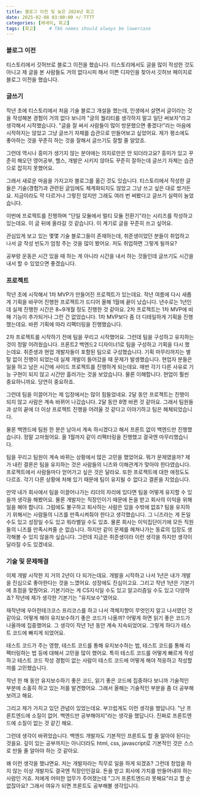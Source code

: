 ```yaml
---
title: 블로그 이전 및 늦은 2024년 회고
date: 2025-02-08 03:00:00 +/-TTTT
categories: [에세이, 회고]
tags: [회고]     # TAG names should always be lowercase
---
```

### 블로그 이전

티스토리에서 깃허브로 블로그 이전을 했습니다. 티스토리에서도 글을 많이 작성한 것도 아니고 제 글을 본 사람들도 거의 없다시피 해서 이쁜 디자인을 찾아서 깃허브 페이지로 블로그 이전을 했습니다.

### 글쓰기

작년 초에 티스토리에서 처음 기술 블로그 개설을 했는데, 인생에서 살면서 글이라는 것을 작성해본 경험이 거의 없다 보니까 "글의 퀄리티를 생각하지 말고 일단 써보자"라고 생각해서 시작했습니다. "글을 잘 써서 사람들이 많이 방문했으면 좋겠다!"라는 마음에 시작하지는 않았고 그냥 글쓰기 자체를 습관으로 만들어보고 싶었어요. 제가 평소에도 좋아하는 것을 꾸준히 하는 것을 잘해서 글쓰기도 잘할 줄 알았죠.

그런데 역시나 흥미가 생기지 않는 분야에는 의지로만은 안 되더라고요? 흥미가 있고 꾸준히 해오던 영어공부, 헬스, 개발은 시키지 않아도 꾸준히 잘하는데 글쓰기 자체는 습관으로 잡히지 못했어요.

그래서 새로운 마음을 가지고자 블로그를 옮긴 것도 있습니다. 티스토리에서 작성한 글들은 기술(경험?)과 관련된 글임에도 체계화되지도 않았고 그냥 쓰고 싶은 대로 썼거든요. 지금이라도 막 다르거나 그렇진 않지만 그래도 여러 번 써봤다고 글쓰기 실력이 늘었습니다.

이번에 프로젝트를 진행하며 "단일 모듈에서 멀티 모듈 전환기"라는 시리즈를 작성하고 있는데요. 이 글 뒤에 올라갈 것 같습니다. 이 계기로 글을 꾸준히 쓰고 싶어요.

관심있게 보고 있는 몇몇 기술 블로그들이 존재하는데, 취준생이었던 분들이 취업하고 나서 글 작성 빈도가 엄청 주는 것을 많이 봤어요. 저도 취업하면 그렇게 될까요? 

공부랑 운동은 시간 있을 때 하는 게 아니라 시간을 내서 하는 것들인데 글쓰기도 시간을 내서 할 수 있었으면 좋겠습니다.

### 프로젝트

작년 초에 시작해서 1차 MVP가 만들어진 프로젝트가 있는데요. 작년 여름에 다시 새롭게 기획을 바꾸어 진행한 프로젝트가 드디어 올해 1월에 끝이 났습니다. 년수로는 1년인데 실제 진행한 시간은 8~9개월 정도 진행한 것 같아요. 2차 프로젝트는 1차 MVP에 비해 기능이 추가되거나 그런 건 없었습니다. 1차 MVP보다 좀 더 디테일하게 기획을 진행했는데요. 바뀐 기획에 따라 리팩터링을 진행했습니다.

2차 프로젝트를 시작하기 전에 팀을 꾸리고 시작했어요. 그런데 팀을 구성하고 유지하는 것이 정말 어려웠습니다. 프론트2 백엔드2 디자이너1로 팀을 구성하고 기획을 다시 했는데요. 취준생과 현업 개발자들이 포함된 팀으로 구성했습니다. 기획 마무리까지는 별탈 없이 진행이 되었는데 실제 개발이 들어갔을 때 문제가 발생했습니다. 현업자 분들은 일을 하고 남은 시간에 사이드 프로젝트를 진행하게 되는데요. 매번 각기 다른 사유로 기능 구현이 되지 않고 시간만 흘러가는 것을 보았습니다. 물론 이해합니다. 현업이 훨씬 중요하니까요. 당연히 중요하죠.

그런데 팀을 이끌어가는 제 입장에서는 많이 힘들었네요. 2달 동안 프로젝트는 진행이 되지 않고 사람은 계속 바뀌어 나갔습니다. 2달 동안 8명 바뀐 것 같아요. 그래서 팀원들과 상의 끝에 더 이상 프로젝트 진행을 어려울 것 같다고 이야기하고 팀은 해체되었습니다.

물론 백엔드에 팀원 한 분은 남아서 계속 하시겠다고 해서 프론트 없이 백엔드만 진행했습니다. 정말 고마웠어요. 올 1월까지 같이 리팩터링을 진행했고 결국엔 마무리했습니다.

팀을 꾸리고 팀원이 계속 바뀌는 상황에서 많은 고민을 했었어요. 뭐가 문제였을까? 제가 내린 결론은 팀을 유지하는 것은 사람들의 니즈와 이해관계가 맞아야 한다였습니다. 프로젝트에서 사람들마다 얻어가고 싶은 것은 달라요. 또한 프로젝트에 대한 애정도도 다르죠. 각기 다른 상황에 처해 있기 때문에 팀이 유지될 수 없다고 결론을 지었습니다.

만약 내가 회사에서 팀을 이끌어나가는 리더의 자리에 있다면 팀을 어떻게 유지할 수 있을까 생각을 해봤어요. 물론 개발자는 직장인이기 때문에 돈을 받고 회사의 이익을 위해 일을 해야 합니다. 그럼에도 불구하고 퇴사하는 사람은 있을 수밖에 없죠? 팀을 유지하기 위해서는 사람들의 니즈를 만족시켜줘야 한다고 생각했습니다. 그 니즈라는 게 돈일 수도 있고 성장일 수도 있고 워라벨일 수도 있죠. 물론 회사는 이익집단이기에 모든 직원들의 니즈를 만족시켜줄 순 없습니다. 하지만 같이 문제를 헤쳐나가는 동료의 입장도 생각해볼 수 있지 않을까 싶습니다. 그런데 지금은 취준생이라 이런 생각을 하지만 생각이 달라질 수도 있겠네요.

### 기술 및 문제해결

이제 개발 시작한 지 거의 2년이 다 되가는데요. 개발을 시작하고 나서 1년은 내가 개발을 진심으로 좋아한다는 것을 느꼈어요. 성장에도 진심이고요. 그리고 작년 1년은 기본기에 초점을 맞췄어요. 기본기라는 게 CS지식일 수도 있고 알고리즘일 수도 있고 다양하죠? 작년에 제가 생각한 기본기는 "유지보수"였어요.

재작년에 우아한테크코스 프리코스를 하고 나서 객체지향이 무엇인지 알고 나서였던 것 같아요. 어떻게 해야 유지보수하기 좋은 코드가 나올까? 어떻게 하면 읽기 좋은 코드가 나올까에 집중했어요. 그 생각이 작년 1년 동안 계속 지속되었어요. 그렇게 하다가 테스트 코드에 빠지게 되었어요.

테스트 코드가 주는 영향, 테스트 코드를 통해 유지보수하는 법, 테스트 코드를 통해 리팩터링하는 법 등에 대해서 고민을 많이 했어요. 특히 테스트 코드를 어떻게 빠르게 작성하고 테스트 코드 작성 경험이 없는 사람이 테스트 코드에 어떻게 해야 적응하고 작성할까를 고민했습니다.

작년 한 해 동안 유지보수하기 좋은 코드, 읽기 좋은 코드에 집중하다 보니까 기술적인 부분에 소홀히 하고 있는 저를 발견했어요. 그래서 올해는 기술적인 부분을 좀 더 공부해보려고 해요.

그리고 제가 가지고 있던 관념이 있었는데요. 부끄럽게도 이런 생각을 했답니다. "난 프론트엔드에 소질이 없어. 백엔드만 공부해야지"라는 생각을 했답니다. 진짜로 프론트엔드에 소질이 없는 것 같긴 해요. 

그런데 생각이 바뀌었습니다. 백엔드 개발자도 기본적인 프론트도 할 줄 알아야 된다는 것을요. 깊이 있는 공부까지는 아니더라도 html, css, javascript로 기본적인 것은 스스로 만들 줄 알아야 하는 것 같아요. 

왜 이런 생각을 했냐면요. 저는 개발자라는 직무로 일을 하게 되겠죠? 그런데 창업을 하지 않는 이상 개발자도 결국엔 직장인인걸요. 돈을 받고 회사에 가치를 만들어내야 하는 사람인 거죠. 저에게 어떠한 업무가 주어졌는데 "그거 프론트엔드라 못해요"라고 할 순 없잖아요? 그래서 여유가 되면 프론트도 공부해볼 생각입니다.
